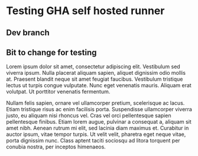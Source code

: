# Testing GHA self hosted runner

## Dev branch

## Bit to change for testing
Lorem ipsum dolor sit amet, consectetur adipiscing elit. Vestibulum sed viverra ipsum. Nulla placerat aliquam sapien, aliquet dignissim odio mollis at. Praesent blandit neque sit amet feugiat faucibus. Vestibulum tristique lectus ut turpis congue vulputate. Nunc eget venenatis mauris. Aliquam erat volutpat. Ut porttitor venenatis fermentum.

Nullam felis sapien, ornare vel ullamcorper pretium, scelerisque ac lacus. Etiam tristique risus ac enim facilisis porta. Suspendisse ullamcorper viverra justo, eu aliquam nisi rhoncus vel. Cras vel orci pellentesque sapien pellentesque finibus. Etiam lorem augue, pulvinar a consequat a, aliquam sit amet nibh. Aenean rutrum mi elit, sed lacinia diam maximus et. Curabitur in auctor ipsum, vitae tempor turpis. Ut velit velit, pharetra eget neque vitae, porta dignissim nunc. Class aptent taciti sociosqu ad litora torquent per conubia nostra, per inceptos himenaeos.

